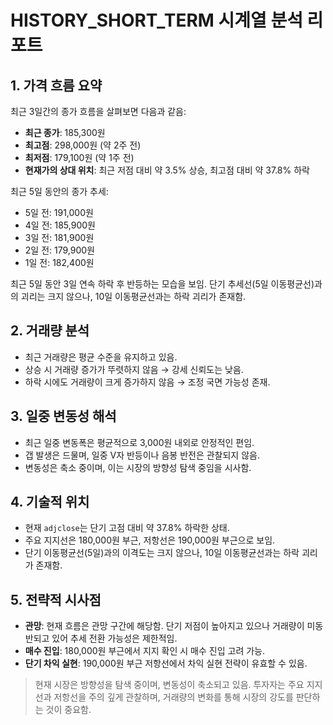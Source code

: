 # HISTORY_SHORT_TERM 시계열 분석 리포트

## 1. 가격 흐름 요약

최근 3일간의 종가 흐름을 살펴보면 다음과 같음:
- **최근 종가**: 185,300원
- **최고점**: 298,000원 (약 2주 전)
- **최저점**: 179,100원 (약 1주 전)
- **현재가의 상대 위치**: 최근 저점 대비 약 3.5% 상승, 최고점 대비 약 37.8% 하락

최근 5일 동안의 종가 추세:
- 5일 전: 191,000원
- 4일 전: 185,900원
- 3일 전: 181,900원
- 2일 전: 179,900원
- 1일 전: 182,400원

최근 5일 동안 3일 연속 하락 후 반등하는 모습을 보임. 단기 추세선(5일 이동평균선)과의 괴리는 크지 않으나, 10일 이동평균선과는 하락 괴리가 존재함.

## 2. 거래량 분석

- 최근 거래량은 평균 수준을 유지하고 있음. 
- 상승 시 거래량 증가가 뚜렷하지 않음 → 강세 신뢰도는 낮음.
- 하락 시에도 거래량이 크게 증가하지 않음 → 조정 국면 가능성 존재.

## 3. 일중 변동성 해석

- 최근 일중 변동폭은 평균적으로 3,000원 내외로 안정적인 편임.
- 갭 발생은 드물며, 일중 V자 반등이나 음봉 반전은 관찰되지 않음.
- 변동성은 축소 중이며, 이는 시장의 방향성 탐색 중임을 시사함.

## 4. 기술적 위치

- 현재 `adjclose`는 단기 고점 대비 약 37.8% 하락한 상태.
- 주요 지지선은 180,000원 부근, 저항선은 190,000원 부근으로 보임.
- 단기 이동평균선(5일)과의 이격도는 크지 않으나, 10일 이동평균선과는 하락 괴리가 존재함.

## 5. 전략적 시사점

- **관망**: 현재 흐름은 관망 구간에 해당함. 단기 저점이 높아지고 있으나 거래량이 미동반되고 있어 추세 전환 가능성은 제한적임.
- **매수 진입**: 180,000원 부근에서 지지 확인 시 매수 진입 고려 가능.
- **단기 차익 실현**: 190,000원 부근 저항선에서 차익 실현 전략이 유효할 수 있음.

> 현재 시장은 방향성을 탐색 중이며, 변동성이 축소되고 있음. 투자자는 주요 지지선과 저항선을 주의 깊게 관찰하며, 거래량의 변화를 통해 시장의 강도를 판단하는 것이 중요함.